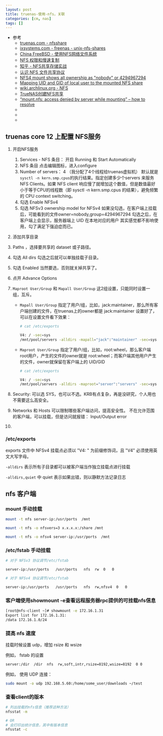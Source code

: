 ```yaml
---
layout: post
title: truenas-使用-nfs，关联
categories: [cm, nas]
tags: []
---
```


* 参考
  * [truenas.com - nfsshare](https://www.truenas.com/docs/core/sharing/nfs/nfsshare/)
  * [ixsystems.com - freenas - unix-nfs-shares](https://www.ixsystems.com/documentation/freenas/11.2/sharing.html#unix-nfs-shares)
  * [China FreeBSD - 使用NFS网络文件系统](https://chinafreebsd.cn/article/59da3ea17c94e)
  * [NFS 权限和慢速复制](https://cxywk.com/unix/q/Nxxt3dKc)
  * [知乎 - NFS共享存储实战](https://zhuanlan.zhihu.com/p/81752517)
  * [认识 NFS 文件共享协议](https://zhuanlan.zhihu.com/p/31626338)
  * [NFS4 mount shows all ownership as "nobody" or 4294967294](https://www.suse.com/support/kb/doc/?id=000017244)
  * [Mapping UID and GID of local user to the mounted NFS share](https://serverfault.com/questions/514118/mapping-uid-and-gid-of-local-user-to-the-mounted-nfs-share)
  * [wiki.archlinux.org - NFS](https://wiki.archlinux.org/title/NFS)
  * [TrueNAS创建NFS共享](https://www.hao0564.com/210.html)
  * [“mount.nfs: access denied by server while mounting” – how to resolve](https://www.thegeekdiary.com/mount-nfs-access-denied-by-server-while-mounting-how-to-resolve/)
  * []()
  * []()
  * []()


## truenas core 12 上配置 NFS服务

1. 开启NFS服务
    1. Services - NFS 条目： 开启 Running 和 Start Automatically
    1. NFS 条目 点击编辑图标，进入configure
    1. Number of servers： 4  （我分配了4个线程给truenas虚拟机）
        默认就是`sysctl -n kern.smp.cpus`的执行结果。指定创建多少个servers 来服务 NFS Clients。如果 NFS client 响应慢了就增加这个数值，但是数值最好小于等于CPU的线程数（即 sysctl -n kern.smp.cpus 的结果），避免频繁的 CPU context switching。
    1. 勾选 Enable NFSv4
    1. 勾选 NFSv3 ownership model for NFSv4
        如果没勾选，在客户端上挂载后，可能看到的文件owner=nobody,group=4294967294
        勾选之后，在客户端上会显示，服务器端上 UID 在本地对应的用户
        其实感觉都不影响使用，勾了满足下强迫症而已。
1. 添加共享目录
1. Paths ，选择要共享的 dataset 或子路径。
1. 勾选 All dirs
    勾选之后就可以单独挂载子目录。
1. 勾选 Enabled
    当然要选，否则就关掉共享了。
1. 点开 Advance Options
1. `Maproot User/Group` 和 `Mapall User/Group` 这2组设置，只能同时设置一组，互斥。
    * `Mapall User/Group` 指定了用户/组，比如，jack:maintainer，那么所有客户端创建的文件，在truenas上的owner都是 jack:maintainer
    设置好了，可以在设置文件看下效果：
        ~~~sh
        # cat /etc/exports

        V4: / -sec=sys
        /mnt/pool/servers -alldirs -mapall="jack":"maintainer" -sec=sys
        ~~~

    * `Maproot User/Group` 指定了用户/组，比如，root:wheel，那么客户端root用户，产生的文件的owner就是 root:wheel；而客户端其他用户产生的文件，owner就保留在客户端上的 UID/GID
        ~~~sh
        # cat /etc/exports

        V4: / -sec=sys
        /mnt/pool/servers -alldirs -maproot="server":"servers" -sec=sys
        ~~~

1. Security: 可以选 SYS，也可以不选。KRB有点复杂，再是没研究，个人用也不需要这么高安全。
1. Networks 和 Hosts 可以限制哪些客户端访问，提高安全性。
    不在允许范围的客户端，可以挂载，但是访问就报错： Input/Output error
1. 


### /etc/exports

exports 文件中 NFSv4 挂载点必须以 "V4: " 为前缀修饰词，且 "V4" 必须使用英文大写字母。

`-alldirs` 表示所有子目录都可以被客户端当作独立挂载点进行挂载

`-alldirs,quiet`  中 quiet 表示如果出错，则以静默方法记录日志








## nfs 客户端


### mount 手动挂载

~~~sh
mount -t nfs server-ip:/usr/ports  /mnt

mount -t nfs -o nfsvers=3 x.x.x.x:/share /mnt

mount -t nfs -o nfsv4 server-ip:/usr/ports  /mnt
~~~


### /etc/fstab 手动挂载

~~~sh
# 对于 NFSv3 协议调节/etc/fstab

server-ip:/usr/ports   /usr/ports   nfs  rw  0   0

# 对于 NFSv4 协议调节/etc/fstab

server-ip:/usr/ports   /usr/ports   nfs  rw,nfsv4  0   0
~~~


### 客户端使用showmount -e查看远程服务器rpc提供的可挂载nfs信息

~~~sh
[root@nfs-client ~]# showmount -e 172.16.1.31
Export list for 172.16.1.31:
/data 172.16.1.0/24
~~~

### 提高 nfs 速度

挂载时候设置 udp，增加 rsize 和 wsize

例如， fstab 的设置

~~~sh
server:/dir  /dir  nfs  rw,soft,intr,rsize=8192,wsize=8192  0 0
~~~

例如， 使用 UDP 连接：

~~~sh
sudo mount -o udp 192.168.5.60:/home/some_user/downloads ~/test
~~~

### 查看client的版本

~~~sh
# 列出挂载的nfs信息（推荐这种方法）
nfsstat -m

# OR
# 会打印出统计信息，其中有版本信息
nfsstat -c
~~~

















